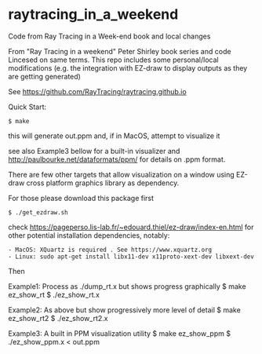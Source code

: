 # raytracing_in_a_weekend

Code from Ray Tracing in a Week-end book and local changes

From "Ray Tracing in a weekend" Peter Shirley book series and code
Lincesed on same  terms. This repo  includes some personal/local 
modifications (e.g. the integration with EZ-draw to display 
outputs as they are getting generated)

See https://github.com/RayTracing/raytracing.github.io 

Quick Start:

    $ make

this will generate out.ppm and, if in MacOS, attempt to visualize it

see also Example3 bellow for a built-in visualizer
and http://paulbourke.net/dataformats/ppm/ for details on .ppm format.

There are few other targets that allow visualization on a window using 
EZ-draw cross platform graphics library as dependency. 

For those please download this package first 

    $ ./get_ezdraw.sh

check https://pageperso.lis-lab.fr/~edouard.thiel/ez-draw/index-en.html
for other potential installation dependencies, notably:

    - MacOS: XQuartz is required . See https://www.xquartz.org
    - Linux: sudo apt-get install libx11-dev x11proto-xext-dev libxext-dev

Then

Example1: Process as ./dump_rt.x but shows progress graphically
    $ make ez_show_rt
    $ ./ez_show_rt.x

Example2: As above but show progressively more level of detail
    $ make ez_show_rt2
    $ ./ez_show_rt2.x

Example3: A built in PPM visualization utility
    $ make ez_show_ppm
    $ ./ez_show_ppm.x < out.ppm
